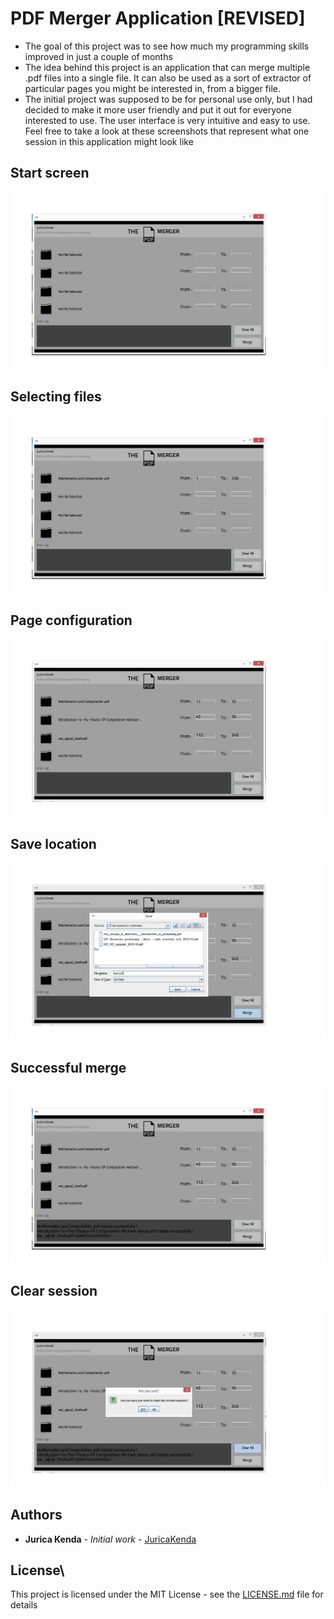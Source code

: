# PDF Merger Application [REVISED]
* The goal of this project was to see how much my programming skills improved in just a couple of months
* The idea behind this project is an application that can merge multiple .pdf files into a single file. It can also be used as a sort of extractor of particular pages you might be interested in, from a bigger file.
* The initial project was supposed to be for personal use only, but I had decided to make it more user friendly and put it out for everyone interested to use.
The user interface is very intuitive and easy to use. Feel free to take a look at these screenshots that represent what one session in this application might look like
## Start screen
![](/Visuals/welcomeScreen.png)
## Selecting files
![](/Visuals/fileSelected.png)
## Page configuration
![](/Visuals/pageConfiguration.png)
## Save location
![](/Visuals/saveLocation.png)
## Successful merge
![](/Visuals/success.png)
## Clear session
![](/Visuals/clearAll.png)

## Authors

* **Jurica Kenda** - *Initial work* - [JuricaKenda](https://github.com/juricaKenda)

## License\

This project is licensed under the MIT License - see the [LICENSE.md](LICENSE.md) file for details

